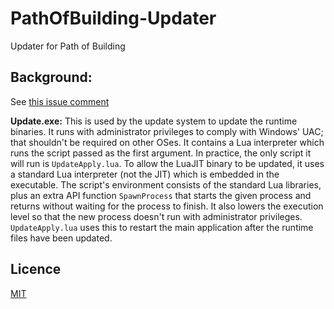 # PathOfBuilding-Updater
Updater for Path of Building

## Background:
See [this issue comment](
https://github.com/Openarl/PathOfBuilding/issues/28#issuecomment-317166126
)

**Update.exe:** This is used by the update system to update the runtime binaries.
It runs with administrator privileges to comply with Windows' UAC; that shouldn't be
required on other OSes. It contains a Lua interpreter which runs the script passed as
the first argument. In practice, the only script it will run is `UpdateApply.lua`.
To allow the LuaJIT binary to be updated, it uses a standard Lua interpreter (not the
JIT) which is embedded in the executable. The script's environment consists of the
standard Lua libraries, plus an extra API function `SpawnProcess` that starts the given
process and returns without waiting for the process to finish. It also lowers the
execution level so that the new process doesn't run with administrator privileges.
`UpdateApply.lua` uses this to restart the main application after the runtime files have
been updated.

## Licence
[MIT](https://opensource.org/licenses/mit-license.php)
